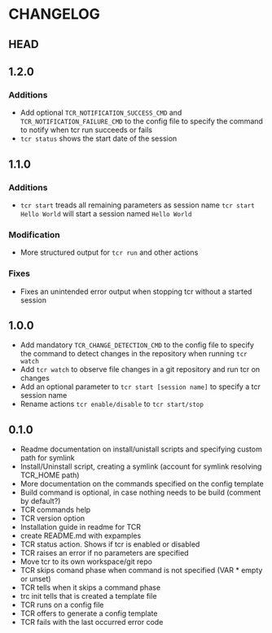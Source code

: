 # CHANGELOG

## HEAD

## 1.2.0

### Additions

* Add optional `TCR_NOTIFICATION_SUCCESS_CMD` and `TCR_NOTIFICATION_FAILURE_CMD` to the config file to specify the command to notify when tcr run succeeds or fails
* `tcr status` shows the start date of the session

## 1.1.0

### Additions

* `tcr start` treads all remaining parameters as session name
  `tcr start Hello World` will start a session named `Hello World`

### Modification

* More structured output for `tcr run` and other actions

### Fixes

* Fixes an unintended error output when stopping tcr without a started session

## 1.0.0

* Add mandatory `TCR_CHANGE_DETECTION_CMD` to the config file to specify the command to detect changes in the repository when running `tcr watch`
* Add `tcr watch` to observe file changes in a git repository and run tcr on changes
* Add an optional parameter to `tcr start [session name]` to specify a tcr session name
* Rename actions `tcr enable/disable` to `tcr start/stop`

## 0.1.0

* Readme documentation on install/unistall scripts and specifying custom path for symlink
* Install/Uninstall script, creating a symlink (account for symlink resolving TCR_HOME path)
* More documentation on the commands specified on the config template
* Build command is optional, in case nothing needs to be build (comment by default?)
* TCR commands help
* TCR version option
* Installation guide in readme for TCR
* create README.md with expamples
* TCR status action. Shows if tcr is enabled or disabled
* TCR raises an error if no parameters are specified
* Move tcr to its own workspace/git repo
* TCR skips comand phase when command is not specified (VAR * empty or unset)
* TCR tells when it skips a command phase
* trc init tells that is created a template file
* TCR runs on a config file
* TCR offers to generate a config template
* TCR fails with the last occurred error code
